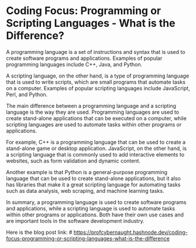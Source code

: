 # Coding Focus: Programming or Scripting Languages - What is the Difference?

A programming language is a set of instructions and syntax that is used to create software programs and applications. Examples of popular programming languages include C++, Java, and Python.

A scripting language, on the other hand, is a type of programming language that is used to write scripts, which are small programs that automate tasks on a computer. Examples of popular scripting languages include JavaScript, Perl, and Python.

The main difference between a programming language and a scripting language is the way they are used. Programming languages are used to create stand-alone applications that can be executed on a computer, while scripting languages are used to automate tasks within other programs or applications.

For example, C++ is a programming language that can be used to create a stand-alone game or desktop application. JavaScript, on the other hand, is a scripting language that is commonly used to add interactive elements to websites, such as form validation and dynamic content.

Another example is that Python is a general-purpose programming language that can be used to create stand-alone applications, but it also has libraries that make it a great scripting language for automating tasks such as data analysis, web scraping, and machine learning tasks.

In summary, a programming language is used to create software programs and applications, while a scripting language is used to automate tasks within other programs or applications. Both have their own use cases and are important tools in the software development industry.

Here is the blog post link: # https://profcybernaught.hashnode.dev/coding-focus-programming-or-scripting-languages-what-is-the-difference
